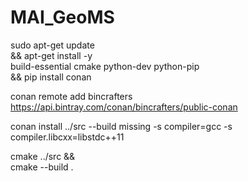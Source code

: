 # MAI_GeoMS

sudo apt-get update \
    && apt-get install -y \
        build-essential cmake python-dev python-pip  \
    && pip install conan
   
conan remote add bincrafters https://api.bintray.com/conan/bincrafters/public-conan

conan install  ../src  --build missing -s compiler=gcc  -s compiler.libcxx=libstdc++11

cmake ../src && \
	cmake --build .
